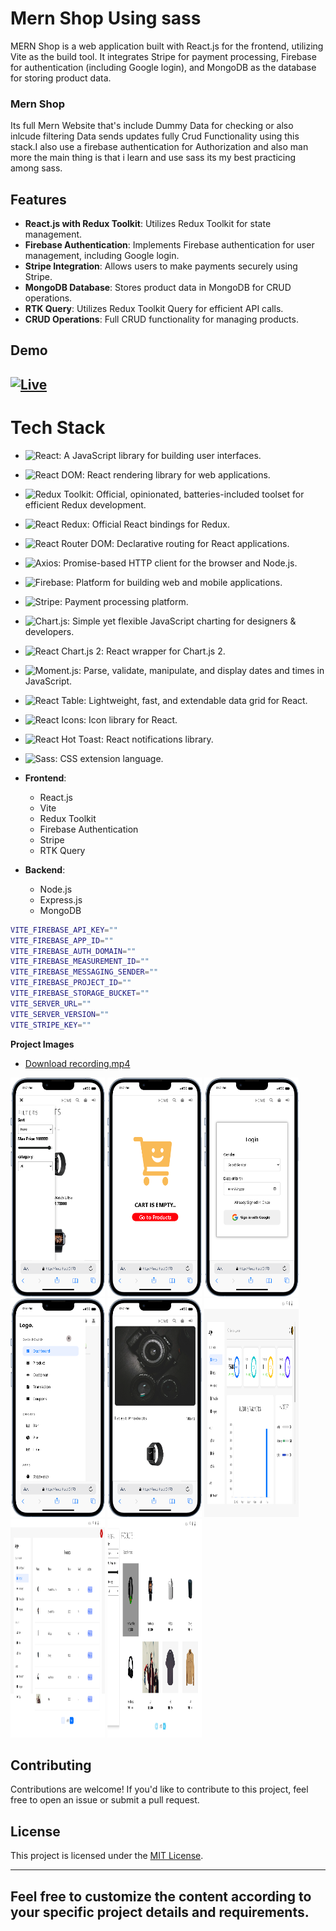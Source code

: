 # Mern Shop Using sass

MERN Shop is a web application built with React.js for the frontend, utilizing Vite as the build tool. It integrates Stripe for payment processing, Firebase for authentication (including Google login), and MongoDB as the database for storing product data.

### Mern Shop

Its full Mern Website that's include Dummy Data for checking or also inlcude filtering Data sends updates fully Crud Functionality using this stack.I also use a firebase authentication for Authorization and also man more the main thing is that i learn and use sass its my best practicing among sass.

## Features

- **React.js with Redux Toolkit**: Utilizes Redux Toolkit for state management.
- **Firebase Authentication**: Implements Firebase authentication for user management, including Google login.
- **Stripe Integration**: Allows users to make payments securely using Stripe.
- **MongoDB Database**: Stores product data in MongoDB for CRUD operations.
- **RTK Query**: Utilizes Redux Toolkit Query for efficient API calls.
- **CRUD Operations**: Full CRUD functionality for managing products.

## Demo

## [![Live](https://img.shields.io/badge/Live-Link-blue?style=for-the-badge&logo=netlify)](https://mern-shop-frontend.onrender.com/)

# Tech Stack

- ![React](https://img.shields.io/badge/React-blue?style=for-the-badge&logo=react&logoColor=white): A JavaScript library for building user interfaces.
- ![React DOM](https://img.shields.io/badge/React_DOM-blue?style=for-the-badge&logo=react&logoColor=white): React rendering library for web applications.
- ![Redux Toolkit](https://img.shields.io/badge/Redux_Toolkit-purple?style=for-the-badge&logo=redux&logoColor=white): Official, opinionated, batteries-included toolset for efficient Redux development.
- ![React Redux](https://img.shields.io/badge/React_Redux-purple?style=for-the-badge&logo=redux&logoColor=white): Official React bindings for Redux.
- ![React Router DOM](https://img.shields.io/badge/React_Router_DOM-brown?style=for-the-badge&logo=react-router&logoColor=white): Declarative routing for React applications.
- ![Axios](https://img.shields.io/badge/Axios-blue?style=for-the-badge&logo=axios&logoColor=white): Promise-based HTTP client for the browser and Node.js.
- ![Firebase](https://img.shields.io/badge/Firebase-yellow?style=for-the-badge&logo=firebase&logoColor=white): Platform for building web and mobile applications.
- ![Stripe](https://img.shields.io/badge/Stripe-green?style=for-the-badge&logo=stripe&logoColor=white): Payment processing platform.
- ![Chart.js](https://img.shields.io/badge/Chart.js-purple?style=for-the-badge&logo=chart-dot-js&logoColor=white): Simple yet flexible JavaScript charting for designers & developers.
- ![React Chart.js 2](https://img.shields.io/badge/React_Chart.js_2-purple?style=for-the-badge&logo=react&logoColor=white): React wrapper for Chart.js 2.
- ![Moment.js](https://img.shields.io/badge/Moment.js-blue?style=for-the-badge&logo=moment.js&logoColor=white): Parse, validate, manipulate, and display dates and times in JavaScript.
- ![React Table](https://img.shields.io/badge/React_Table-blue?style=for-the-badge&logo=react-table&logoColor=white): Lightweight, fast, and extendable data grid for React.
- ![React Icons](https://img.shields.io/badge/React_Icons-blueviolet?style=for-the-badge&logo=react&logoColor=white): Icon library for React.
- ![React Hot Toast](https://img.shields.io/badge/React_Hot_Toast-orange?style=for-the-badge&logo=react&logoColor=white): React notifications library.
- ![Sass](https://img.shields.io/badge/Sass-pink?style=for-the-badge&logo=sass&logoColor=white): CSS extension language.

- **Frontend**:

  - React.js
  - Vite
  - Redux Toolkit
  - Firebase Authentication
  - Stripe
  - RTK Query

- **Backend**:
  - Node.js
  - Express.js
  - MongoDB

```bash
VITE_FIREBASE_API_KEY=""
VITE_FIREBASE_APP_ID=""
VITE_FIREBASE_AUTH_DOMAIN=""
VITE_FIREBASE_MEASUREMENT_ID=""
VITE_FIREBASE_MESSAGING_SENDER=""
VITE_FIREBASE_PROJECT_ID=""
VITE_FIREBASE_STORAGE_BUCKET=""
VITE_SERVER_URL=""
VITE_SERVER_VERSION=""
VITE_STRIPE_KEY=""
```

**Project Images**

- [Download recording.mp4](./ShowCase/recording.mp4)

<div class="d-flex">

<img src="./ShowCase/1.png"  width="30%" height="350px"  />
<img src="./ShowCase/2.png"  width="30%" height="350px"  />
<img src="./ShowCase/3.png"  width="30%" height="350px"  />
<img src="./ShowCase/4.png"  width="30%" height="350px"  />
<img src="./ShowCase/5.png"  width="30%" height="350px"  />
<img src="./ShowCase/6.png"  width="30%" height="350px"  />
<img src="./ShowCase/7.png"  width="30%" height="350px"  />
<img src="./ShowCase/8.png"  width="30%" height="350px"  />
</div>

## Contributing

Contributions are welcome! If you'd like to contribute to this project, feel free to open an issue or submit a pull request.

## License

This project is licensed under the [MIT License](LICENSE).

---

## Feel free to customize the content according to your specific project details and requirements.
